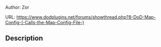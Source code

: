 Author: Zor

URL: https://www.dodplugins.net/forums/showthread.php?8-DoD-Map-Config-(-Calls-the-Map-Config-File-)

## Description

